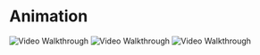 # Animation

<img src='https://github.com/MityaKimchanskii/Spotify_API_And_Swift_Library/blob/main/Simple_Animation/images/1.gif' title='Video Walkthrough' width='' alt='Video Walkthrough' />

<img src='https://github.com/MityaKimchanskii/Spotify_API_And_Swift_Library/blob/main/Simple_Animation/images/2.gif' title='Video Walkthrough' width='' alt='Video Walkthrough' />

<img src='https://github.com/MityaKimchanskii/Spotify_API_And_Swift_Library/blob/main/Simple_Animation/images/3.gif' title='Video Walkthrough' width='' alt='Video Walkthrough' />
